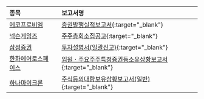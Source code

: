 | **종목** |      |**보고서명** |
| :------- | :--- |:----------- |
| [에코프로비엠](/247540/#dart) | | [증권발행실적보고서](https://dart.fss.or.kr/dsaf001/main.do?rcpNo=20240308000641){:target="_blank"} |
| [넥슨게임즈](/225570/#dart) | | [주주총회소집공고](https://dart.fss.or.kr/dsaf001/main.do?rcpNo=20240308000632){:target="_blank"} |
| [삼성증권](/016360/#dart) | | [투자설명서(일괄신고)](https://dart.fss.or.kr/dsaf001/main.do?rcpNo=20240308000627){:target="_blank"} |
| [한화에어로스페이스](/012450/#dart) | | [임원ㆍ주요주주특정증권등소유상황보고서](https://dart.fss.or.kr/dsaf001/main.do?rcpNo=20240308000623){:target="_blank"} |
| [하나마이크론](/067310/#dart) | | [주식등의대량보유상황보고서(일반)](https://dart.fss.or.kr/dsaf001/main.do?rcpNo=20240308000614){:target="_blank"} |
